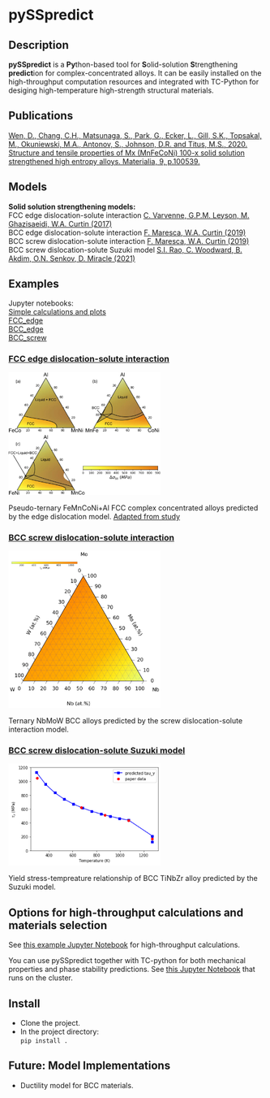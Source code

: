 # pySSpredict

## Description
**pySSpredict** is a **Py**thon-based tool for **S**olid-solution **S**trengthening **predict**ion for complex-concentrated alloys. It can be easily installed on the high-throughput computation resources and integrated with TC-Python for desiging high-temperature high-strength structural materials. 

## Publications
[Wen, D., Chang, C.H., Matsunaga, S., Park, G., Ecker, L., Gill, S.K., Topsakal, M., Okuniewski, M.A., Antonov, S., Johnson, D.R. and Titus, M.S., 2020. Structure and tensile properties of Mx (MnFeCoNi) 100-x solid solution strengthened high entropy alloys. Materialia, 9, p.100539.](https://doi.org/10.1016/j.mtla.2019.100539) 


## Models
**Solid solution strengthening models:**  
FCC edge dislocation-solute interaction [C. Varvenne, G.P.M. Leyson, M. Ghazisaeidi, W.A. Curtin (2017)](http://dx.doi.org/10.1016/j.actamat.2016.09.046)  
BCC edge dislocation-solute interaction  [F. Maresca, W.A. Curtin (2019)](https://doi.org/10.1016/j.actamat.2019.10.015)  
BCC screw dislocation-solute interaction [F. Maresca, W.A. Curtin (2019)](https://doi.org/10.1016/j.actamat.2019.10.007)   
BCC screw dislocation-solute Suzuki model [S.I. Rao, C. Woodward, B. Akdim, O.N. Senkov, D. Miracle (2021)](https://doi.org/10.1016/j.actamat.2021.116758)  

## Examples
Jupyter notebooks:   
[Simple calculations and plots](https://github.com/Dongsheng-Wen/pySSpredict/blob/ea66bb772439c7866ea29d864c3a180787effa38/notebook/reproduce_data.ipynb)  
[FCC_edge](https://github.com/Dongsheng-Wen/pySSpredict/blob/ea66bb772439c7866ea29d864c3a180787effa38/notebook/FCC_edge_model_example.ipynb)  
[BCC_edge](https://github.com/Dongsheng-Wen/pySSpredict/blob/ea66bb772439c7866ea29d864c3a180787effa38/notebook/BCC_edge_model_example.ipynb)  
[BCC_screw](https://github.com/Dongsheng-Wen/pySSpredict/blob/ea66bb772439c7866ea29d864c3a180787effa38/notebook/BCC_screw_Curtin_model_example.ipynb)

### [FCC edge dislocation-solute interaction](http://dx.doi.org/10.1016/j.actamat.2016.09.046)  

<img src="examples/FCC_edge/MnFeCoNiAl/FCC_FeMnCoNiAl.png" alt="FCC FeMnCoNi+Al complex concentrated alloys" width="300"/>   

 Pseudo-ternary FeMnCoNi+Al FCC complex concentrated alloys predicted by the edge dislocation model. [Adapted from study](https://doi.org/10.1016/j.mtla.2019.100539)   
 

### [BCC screw dislocation-solute interaction](https://doi.org/10.1016/j.actamat.2019.10.007)   


<img src="examples/BCC_screw_Curtin/NbMoW/BCC_screw_NbMoW.png" alt="NbMoW BCC alloys" width="300"/>    

Ternary NbMoW BCC alloys predicted by the screw dislocation-solute interaction model. 


### [BCC screw dislocation-solute Suzuki model](https://doi.org/10.1016/j.actamat.2021.116758)  

<img src="examples/BCC_screw_Suzuki/BCC_Suzuki_screw_TiNbZr.png" alt="BCC TiNbZr alloy" width="300"/>    

Yield stress-tempreature relationship of BCC TiNbZr alloy predicted by the Suzuki model.  

## Options for high-throughput calculations and materials selection

See [this example Jupyter Notebook](https://github.com/Dongsheng-Wen/pySSpredict/blob/ea66bb772439c7866ea29d864c3a180787effa38/notebook/HTP_workflow.ipynb) for high-throughput calculations.

You can use pySSpredict together with TC-python for both mechanical properties and phase stability predictions. See [this Jupyter Notebook](https://github.com/Dongsheng-Wen/pySSpredict/blob/919612c4a8ecb2ee13360e73f5edc4cde85368b1/notebook/sspredict_tcpython_workflow.ipynb) that runs on the cluster. 

## Install
- Clone the project.
- In the project directory:  
   ```pip install .```
   
## Future: Model Implementations
- Ductility model for BCC materials.

